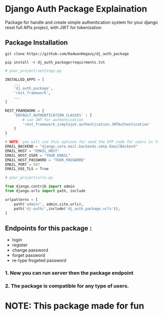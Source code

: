 # Django Auth Package Explaination

Package for handle and create simple authentication system for your django resst full APIs project, with JWT for tokenization

## Package Installation

```
git clone https://github.com/RadwanHegazy/dj_auth_package
```

```
pip install -r dj_auth_package/requirments.txt
```

```python
# your_project/settings.py

INSTALLED_APPS = [
    ...
    'dj_auth_package',
    'rest_framework',
    ...
]

REST_FRAMEWORK = {
    'DEFAULT_AUTHENTICATION_CLASSES' : [
        # use JWT for authentication 
        'rest_framework_simplejwt.authentication.JWTAuthentication'
    ]
}

# NOTE: you will use this options for send the OTP code for users in forget password endpoint.
EMAIL_BACKEND = "django.core.mail.backends.smtp.EmailBackend"
EMAIL_HOST = "EMAIL_HOST"
EMAIL_HOST_USER = "YOUR_EMAIL"
EMAIL_HOST_PASSWORD = "YOUR_PASSWORD"
EMAIL_PORT = 587
EMAIL_USE_TLS = True

```

```python
# your_project/urls.py

from django.contrib import admin
from django.urls import path, include

urlpatterns = [
    path('admin/', admin.site.urls),
    path('dj-auth/',include('dj_auth_package.urls')),
]

```

## Endpoints for this package :
- login
- register
- change password
- forget password
- re-type frogeted password

### 1. Now you can run server then the package endpoint
### 2. The package is compatible for any type of users.


# NOTE: This package made for fun 